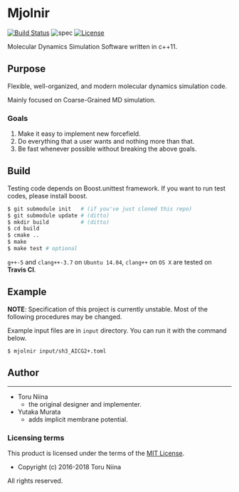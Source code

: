 Mjolnir
==========

[![Build Status](https://travis-ci.org/ToruNiina/Mjolnir.svg?branch=master)](https://travis-ci.org/ToruNiina/Mjolnir)
![spec](https://img.shields.io/badge/spec-unstable-orange.svg)
[![License](https://img.shields.io/badge/license-MIT-blue.svg?style=flat)](LICENSE)

Molecular Dynamics Simulation Software written in c++11.

## Purpose

Flexible, well-organized, and modern molecular dynamics simulation code.

Mainly focused on Coarse-Grained MD simulation.

### Goals

1. Make it easy to implement new forcefield.
2. Do everything that a user wants and nothing more than that.
3. Be fast whenever possible without breaking the above goals.

## Build

Testing code depends on Boost.unittest framework.
If you want to run test codes, please install boost.

```sh
$ git submodule init   # (if you've just cloned this repo)
$ git submodule update # (ditto)
$ mkdir build          # (ditto)
$ cd build
$ cmake ..
$ make
$ make test # optional
```

`g++-5` and `clang++-3.7` on `Ubuntu 14.04`, `clang++` on `OS X` are tested on __Travis CI__.

## Example

__NOTE__: Specification of this project is currently unstable.
Most of the following procedures may be changed.

Example input files are in `input` directory.
You can run it with the command below.

```console
$ mjolnir input/sh3_AICG2+.toml
```

## Author
----------

* Toru Niina
  * the original designer and implementer.
* Yutaka Murata
  * adds implicit membrane potential.

### Licensing terms

This product is licensed under the terms of the [MIT License](LICENSE).

- Copyright (c) 2016-2018 Toru Niina

All rights reserved.
